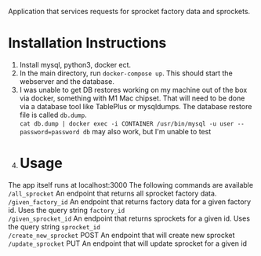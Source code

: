 Application  that services requests for sprocket factory data and sprockets. 

# Installation Instructions
1. Install mysql, python3, docker ect. 
2. In the main directory, run `docker-compose up`. This should start the webserver and the database.
3. I was unable to get DB restores working on my machine out of the box via docker, something with M1 Mac chipset. That will need to be done via a database tool like TablePlus or mysqldumps. The database restore file is called `db.dump`. <br>  `cat db.dump | docker exec -i CONTAINER /usr/bin/mysql -u user --password=password db` may also work, but I'm unable to test
4. # Usage
The app itself runs at localhost:3000
The following commands are available <br>
`/all_sprocket` An endpoint that returns all sprocket factory data. <br>
`/given_factory_id`	An endpoint that returns factory data for a given factory id.  Uses the query string `factory_id` <br>
`/given_sprocket_id`	An endpoint that returns sprockets for a given id.  Uses the query string `sprocket_id` <br>
`/create_new_sprocket` POST An endpoint that will create new sprocket <br>
`/update_sprocket`	PUT An endpoint that will update sprocket for a given id <br>
